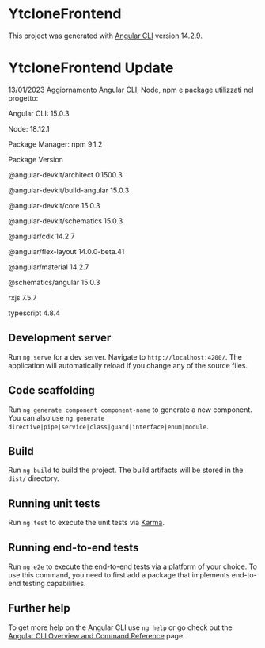 # YtcloneFrontend

This project was generated with [Angular CLI](https://github.com/angular/angular-cli) version 14.2.9.

# YtcloneFrontend Update

13/01/2023
Aggiornamento Angular CLI, Node, npm e package utilizzati nel progetto:

Angular CLI: 15.0.3

Node: 18.12.1

Package Manager: npm 9.1.2

Package                         Version

@angular-devkit/architect       0.1500.3

@angular-devkit/build-angular   15.0.3

@angular-devkit/core            15.0.3

@angular-devkit/schematics      15.0.3

@angular/cdk                    14.2.7

@angular/flex-layout            14.0.0-beta.41

@angular/material               14.2.7

@schematics/angular             15.0.3

rxjs                            7.5.7

typescript                      4.8.4


## Development server

Run `ng serve` for a dev server. Navigate to `http://localhost:4200/`. The application will automatically reload if you change any of the source files.

## Code scaffolding

Run `ng generate component component-name` to generate a new component. You can also use `ng generate directive|pipe|service|class|guard|interface|enum|module`.

## Build

Run `ng build` to build the project. The build artifacts will be stored in the `dist/` directory.

## Running unit tests

Run `ng test` to execute the unit tests via [Karma](https://karma-runner.github.io).

## Running end-to-end tests

Run `ng e2e` to execute the end-to-end tests via a platform of your choice. To use this command, you need to first add a package that implements end-to-end testing capabilities.

## Further help

To get more help on the Angular CLI use `ng help` or go check out the [Angular CLI Overview and Command Reference](https://angular.io/cli) page.
